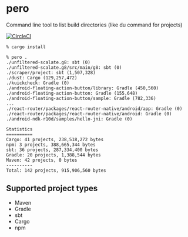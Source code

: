 # pero
Command line tool to list build directories (like du command for projects)

[![CircleCI](https://circleci.com/gh/akr4/pero.svg?style=svg)](https://circleci.com/gh/akr4/pero)

```
% cargo install

% pero .
./unfiltered-scalate.g8: sbt (0)
./unfiltered-scalate.g8/src/main/g8: sbt (0)
./scraper/project: sbt (1,507,328)
./dust: Cargo (129,257,472)
./kuickcheck: Gradle (0)
./android-floating-action-button/library: Gradle (450,560)
./android-floating-action-button: Gradle (155,648)
./android-floating-action-button/sample: Gradle (782,336)
...
./react-router/packages/react-router-native/android/app: Gradle (0)
./react-router/packages/react-router-native/android: Gradle (0)
./android-ndk-r10d/samples/hello-jni: Gradle (0)

Statistics
==========
Cargo: 41 projects, 238,518,272 bytes
npm: 3 projects, 388,665,344 bytes
sbt: 36 projects, 287,334,400 bytes
Gradle: 20 projects, 1,388,544 bytes
Maven: 42 projects, 0 bytes
----------
Total: 142 projects, 915,906,560 bytes
```

## Supported project types
- Maven
- Gradle
- sbt
- Cargo
- npm
